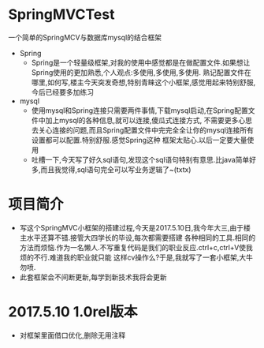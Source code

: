 # SpringMVCTest
一个简单的SpringMCV与数据库mysql的结合框架<br>
* Spring<br>
  + Spring是一个轻量级框架,对我的使用中感觉都是在做配置文件.如果想让Spring使用的更加熟悉,个人观点:多使用,多使用,多使用.
熟记配置文件在哪里,如何写,楼主今天突发奇想,特别青睐这个小框架,感觉用起来特别舒服,今后已经要多加练习
* mysql<br>
  + 使用mysql和Spring连接只需要两件事情,下载mysql启动,在Spring配置文件中加上mysql的各种信息,就可以连接,傻瓜式连接方式,
不需要更多心思去关心连接的问题,而且Spring配置文件中完完全全让你的mysql连接所有设置都可以配置.特别舒服.感觉Spring这种
框架太贴心.以后一定要大量使用<br>
  + 吐槽一下,今天写了好久sql语句,发现这个sql语句特别有意思.比java简单好多,而且我觉得,sql语句完全可以写业务逻辑了~(txtx)
# 项目简介<br>
 * 写这个SpringMVC小框架的搭建过程,今天是2017.5.10日,我今年大三,由于楼主水平还算不错.接管大四学长的毕设,每次都需要搭建
各种相同的工具.相同的方法而烦恼.作为一名懒人.不写重复代码是我们的职业反应.ctrl+c,ctrl+V使我烦的不行.难道我的职业就只能
这样cv操作么?于是,我就写了一套小框架,大牛勿喷.
 * 此套框架会不间断更新,每学到新技术我将会更新
# 2017.5.10 1.0rel版本
 * 对框架里面借口优化,删除无用注释
